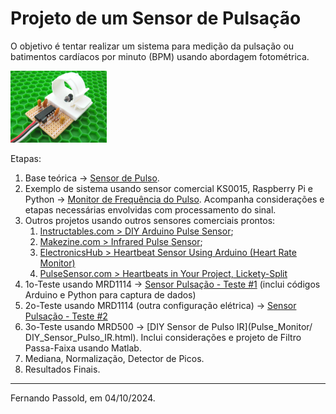 # Projeto de um Sensor de Pulsação

O objetivo é tentar realizar um sistema para medição da pulsação ou batimentos cardíacos por minuto (BPM) usando abordagem fotométrica.

<img src="Pulse_Monitor/makesize_DIY_IR_pulse_sensor.jpg" alt="makesize_DIY_IR_pulse_sensor" style="zoom: 15%;" />

Etapas:

1. Base teórica →  [Sensor de Pulso](Pulse_Monitor/sensor_pulso.html).
2. Exemplo de sistema usando sensor comercial KS0015, Raspberry Pi e Python →  [Monitor de Frequência do Pulso](Pulse_Monitor/pulse_monitor.html). Acompanha considerações e etapas necessárias envolvidas com processamento do sinal.
3. Outros projetos usando outros sensores comerciais prontos:
   1. [Instructables.com > DIY Arduino Pulse Sensor](https://www.instructables.com/Simple-DIY-Pulse-Sensor/);
   2. [Makezine.com > Infrared Pulse Sensor](https://makezine.com/projects/ir-pulse-sensor/);
   3. [ElectronicsHub > Heartbeat Sensor Using Arduino (Heart Rate Monitor)](https://www.electronicshub.org/heartbeat-sensor-using-arduino-heart-rate-monitor/)
   4. [PulseSensor.com > Heartbeats in Your Project, Lickety-Split](https://pulsesensor.com)
4. 1o-Teste usando MRD1114 →  [Sensor Pulsação - Teste #1](Pulse_Monitor/QRD1114.html)  (inclui códigos Arduino e Python para captura de dados)
5. 2o-Teste usando MRD1114 (outra configuração elétrica) →  [Sensor Pulsação - Teste #2](Pulse_Monitor/QRD1114_teste2.html) 
6. 3o-Teste usando MRD500 →  [DIY Sensor de Pulso IR](Pulse_Monitor/ DIY_Sensor_Pulso_IR.html). Inclui considerações e projeto de Filtro Passa-Faixa usando Matlab.
7. Mediana, Normalização, Detector de Picos.
8. Resultados Finais.

----

Fernando Passold, em 04/10/2024.